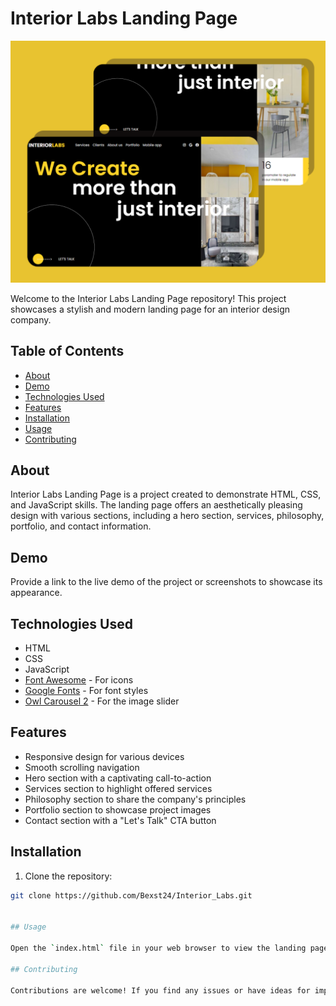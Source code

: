 # Interior Labs Landing Page

![Interior Labs](images/interiorlabs.png)


Welcome to the Interior Labs Landing Page repository! This project showcases a stylish and modern landing page for an interior design company.

## Table of Contents

- [About](#about)
- [Demo](#demo)
- [Technologies Used](#technologies-used)
- [Features](#features)
- [Installation](#installation)
- [Usage](#usage)
- [Contributing](#contributing)

## About

Interior Labs Landing Page is a project created to demonstrate HTML, CSS, and JavaScript skills. The landing page offers an aesthetically pleasing design with various sections, including a hero section, services, philosophy, portfolio, and contact information.

## Demo

Provide a link to the live demo of the project or screenshots to showcase its appearance.

## Technologies Used

- HTML
- CSS
- JavaScript
- [Font Awesome](https://fontawesome.com/) - For icons
- [Google Fonts](https://fonts.google.com/) - For font styles
- [Owl Carousel 2](https://owlcarousel2.github.io/OwlCarousel2/) - For the image slider

## Features

- Responsive design for various devices
- Smooth scrolling navigation
- Hero section with a captivating call-to-action
- Services section to highlight offered services
- Philosophy section to share the company's principles
- Portfolio section to showcase project images
- Contact section with a "Let's Talk" CTA button

## Installation

1. Clone the repository:
```bash
git clone https://github.com/Bexst24/Interior_Labs.git


## Usage

Open the `index.html` file in your web browser to view the landing page.

## Contributing

Contributions are welcome! If you find any issues or have ideas for improvements, please open an issue or submit a pull request.


